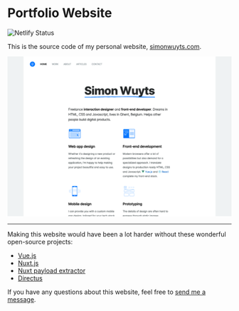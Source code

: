 # Portfolio Website

![Netlify Status](https://api.netlify.com/api/v1/badges/57576b33-3234-4226-b594-16286f9b9f51/deploy-status)

This is the source code of my personal website, [simonwuyts.com](https://www.simonwuyts.com).

[![Screenshot](screenshot.png)](https://www.simonwuyts.com/)

---

Making this website would have been a lot harder without these wonderful open-source projects:

- [Vue.js](https://github.com/vuejs/vue)
- [Nuxt.js](https://github.com/nuxt/nuxt.js/)
- [Nuxt payload extractor](https://github.com/DreaMinder/nuxt-payload-extractor)
- [Directus](https://github.com/directus/directus)

If you have any questions about this website, feel free to [send me a message](mailto:hi@simonwuyts.com).
